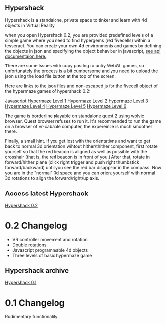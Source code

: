 Hypershack
----------

Hypershack is a standalone, private space to tinker and learn with 4d objects in Virtual Reality. 

when you open Hypershack 0.2, you are provided predefined levels of a simple game where you need to find hypergems (red fivecells) within a tesseract. You can create your own 4d environments and games by defining the objects in json and specifying the object behaviour in javascript, [see api documentaion here.](APIdocs)   

There are some issues with copy pasting to unity WebGL games, so unfortunately the process is a bit cumbersome and you need to upload the json using the load file button at the top of the screen.

Here are links to the json files and non-escaped js for the fivecell object of the hypermaze games of hypershack 0.2:

[Javascript](examples/Level1js.js)
[Hypermaze Level 1](examples/Hypermaze%20Level%201.json)
[Hypermaze Level 2](examples/Hypermaze%20Level%202.json)
[Hypermaze Level 3](examples/Hypermaze%20Level%203.json)
[Hypermaze Level 4](examples/Hypermaze%20Level%204.json)
[Hypermaze Level 5](examples/Hypermaze%20Level%205.json)
[Hypermaze Level 6](examples/Hypermaze%20Level%206.json)

The game is borderline playable on standalone quest 2 using wolvic browser. Quest browser refuses to run it. It's recommended to run the game on a browser of vr-cabable computer, the expereince is much smoother there. 


Finally, a small hint. If you get lost with the orientations and want to get back to normal 3d orientation wihtout hither/thither component, first rotate yourself so that the red beacon is aligned as well as possible with the crosshair (that is, the red beacon is in front of you.) After that, rotate in forward/hither plane (click right trigger and push right thumbstick forward/backward) until you see the red bar disappear in the compass. Now you are in the "normal" 3d space and you can orient yourself with normal 3d rotations to align the forward/right/up axis. 

Access latest Hypershack
------------------------

 [Hypershack 0.2](hypershack-0.2)

0.2 Changelog
=============

- VR controller movement and rotation
- Double rotations
- Javascript programmable 4d objects
- Three levels of basic hypermaze game

Hypershack archive
------------------

 [Hypershack 0.1](hypershack-0.1)

0.1 Changelog
=============

Rudimentary functionality.





